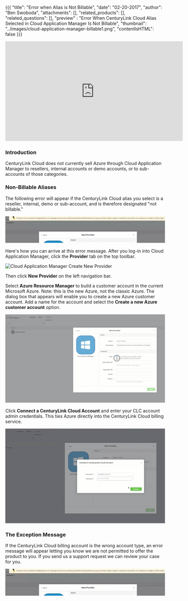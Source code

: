 {{{
  "title": "Error when Alias is Not Billable",
  "date": "02-20-2017",
  "author": "Ben Swoboda",
  "attachments": [],
  "related_products": [],
  "related_questions": [],
  "preview" : "Error When CenturyLink Cloud Alias Selected in Cloud Application Manager Is Not Billable",
  "thumbnail": "../images/cloud-application-manager-billable1.png",
  "contentIsHTML": false
}}}

<iframe width="560" height="315" src="https://player.vimeo.com/video/204243772" frameborder="0" allowfullscreen></iframe>

### Introduction

CenturyLink Cloud does not currently sell Azure through Cloud Application Manager to resellers, internal accounts or demo accounts, or to sub-accounts of those categories.

### Non-Billable Aliases

The following error will appear if the CenturyLink Cloud alias you select is a reseller, internal, demo or sub-account, and is therefore designated "not billable."

![Cloud Application Manager Error: Account Not Billable](../images/cloud-application-manager-billable2.png)

Here's how you can arrive at this error message. After you log-in into Cloud Application Manager, click the **Provider** tab on the top toolbar.

![Cloud Application Manager Create New Provider](../images/cloud-application-manager-error3.png)

Then click **New Provider** on the left navigation bar.

Select **Azure Resource Manager** to build a customer account in the current Microsoft Azure. Note: this is the new Azure, not the classic Azure. The dialog box that appears will enable you to create a new Azure customer account. Add a name for the account and select the **Create a new Azure customer account** option.

![Cloud Application Manager New Provider Details](../images/cloud-application-manager-error4.png)

Click **Connect a CenturyLink Cloud Account** and enter your CLC account admin credentials. This ties Azure directly into the CenturyLink Cloud billing service.

![Connect New Provider to a CenturyLink Cloud Account](../images/cloud-application-manager-error5.png)

### The Exception Message

If the CenturyLink Cloud billing account is the wrong account type, an error message will appear letting you know we are not permitted to offer the product to you. If you send us a support request we can review your case for you.

![Cloud Application Manager Error: Account Not Billable](../images/cloud-application-manager-billable2.png)
